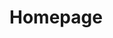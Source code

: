 <!-- TITLE: Welcome to the Inbox Pros Knowledge Base -->
<!-- SUBTITLE: Use the search function to find all your deliverabilities! -->

# Homepage